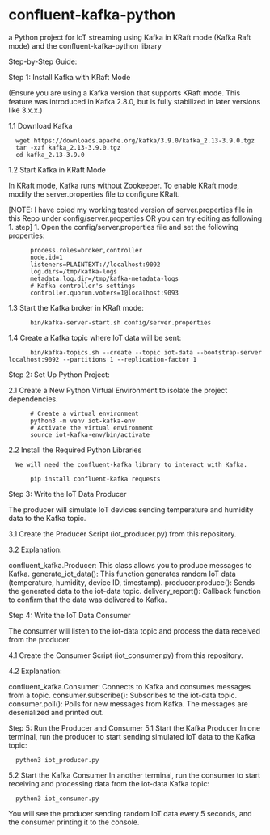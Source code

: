 # confluent-kafka-python
a Python project for IoT streaming using Kafka in KRaft mode (Kafka Raft mode) and the confluent-kafka-python library

Step-by-Step Guide:

Step 1: Install Kafka with KRaft Mode

  (Ensure you are using a Kafka version that supports KRaft mode. This feature was introduced in Kafka 2.8.0, but is fully stabilized in later versions like 3.x.x.)
  
  1.1 Download Kafka
  
      wget https://downloads.apache.org/kafka/3.9.0/kafka_2.13-3.9.0.tgz
      tar -xzf kafka_2.13-3.9.0.tgz
      cd kafka_2.13-3.9.0
  1.2 Start Kafka in KRaft Mode
  
  In KRaft mode, Kafka runs without Zookeeper. To enable KRaft mode, modify the server.properties file to configure KRaft.
    
  [NOTE: I have coied my working tested version of server.properties file in this Repo under config/server.properties OR you can try editing as following 1. step] 
        1. Open the config/server.properties file and set the following properties:
        
          process.roles=broker,controller
          node.id=1
          listeners=PLAINTEXT://localhost:9092
          log.dirs=/tmp/kafka-logs
          metadata.log.dir=/tmp/kafka-metadata-logs
          # Kafka controller's settings
          controller.quorum.voters=1@localhost:9093
  1.3  Start the Kafka broker in KRaft mode:
  
          bin/kafka-server-start.sh config/server.properties 
  
  1.4  Create a Kafka topic where IoT data will be sent:
  
          bin/kafka-topics.sh --create --topic iot-data --bootstrap-server localhost:9092 --partitions 1 --replication-factor 1

Step 2: Set Up Python Project:

  2.1 Create a New Python Virtual Environment to isolate the project dependencies.
  
          # Create a virtual environment
          python3 -m venv iot-kafka-env
          # Activate the virtual environment
          source iot-kafka-env/bin/activate
  2.2 Install the Required Python Libraries
  
      We will need the confluent-kafka library to interact with Kafka.
      
          pip install confluent-kafka requests

Step 3: Write the IoT Data Producer

  The producer will simulate IoT devices sending temperature and humidity data to the Kafka topic.
  
  3.1 Create the Producer Script (iot_producer.py) from this repository.
  
  3.2 Explanation:
  
   confluent_kafka.Producer: This class allows you to produce messages to Kafka.
   generate_iot_data(): This function generates random IoT data (temperature, humidity, device ID, timestamp).
   producer.produce(): Sends the generated data to the iot-data topic.
   delivery_report(): Callback function to confirm that the data was delivered to Kafka.

Step 4: Write the IoT Data Consumer

  The consumer will listen to the iot-data topic and process the data received from the producer.
  
  4.1 Create the Consumer Script (iot_consumer.py) from this repository.
  
  4.2 Explanation:
  
  confluent_kafka.Consumer: Connects to Kafka and consumes messages from a topic.
  consumer.subscribe(): Subscribes to the iot-data topic.
  consumer.poll(): Polls for new messages from Kafka.
  The messages are deserialized and printed out.

Step 5: Run the Producer and Consumer
  5.1 Start the Kafka Producer
    In one terminal, run the producer to start sending simulated IoT data to the Kafka topic:
    
      python3 iot_producer.py
  5.2 Start the Kafka Consumer
    In another terminal, run the consumer to start receiving and processing data from the iot-data Kafka topic:
    
      python3 iot_consumer.py


You will see the producer sending random IoT data every 5 seconds, and the consumer printing it to the console.
    

